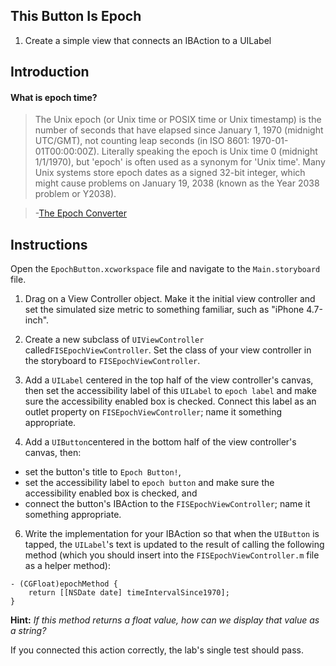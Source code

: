 

## This Button Is Epoch

1. Create a simple view that connects an IBAction to a UILabel

## Introduction

#### What is epoch time?
  > The Unix epoch (or Unix time or POSIX time or Unix timestamp) is the number of seconds that have elapsed since January 1, 1970 (midnight UTC/GMT), not counting leap seconds (in ISO 8601: 1970-01-01T00:00:00Z). Literally speaking the epoch is Unix time 0 (midnight 1/1/1970), but 'epoch' is often used as a synonym for 'Unix time'. Many Unix systems store epoch dates as a signed 32-bit integer, which might cause problems on January 19, 2038 (known as the Year 2038 problem or Y2038).

  >-[The Epoch Converter](http://www.epochconverter.com)

## Instructions

Open the `EpochButton.xcworkspace` file and navigate to the `Main.storyboard` file.

1. Drag on a View Controller object. Make it the initial view controller and set the simulated size metric to something familiar, such as "iPhone 4.7-inch".

2. Create a new subclass of `UIViewController` called`FISEpochViewController`. Set the class of your view controller in the storyboard to `FISEpochViewController`.

3. Add a `UILabel` centered in the top half of the view controller's canvas, then set the accessibility label of this `UILabel` to `epoch label` and make sure the accessibility enabled box is checked. Connect this label as an outlet property on `FISEpochViewController`; name it something appropriate.

4. Add a `UIButton`centered in the bottom half of the view controller's canvas, then:
  * set the button's title to `Epoch Button!`,
  * set the accessibility label to `epoch button` and make sure the accessibility enabled box is checked, and
  * connect the button's IBAction to the `FISEpochViewController`; name it something appropriate.

6. Write the implementation for your IBAction so that when the `UIButton` is tapped, the `UILabel`'s text is updated to the result of calling the following method (which you should insert into the `FISEpochViewController.m` file as a helper method):

```objc
- (CGFloat)epochMethod {
    return [[NSDate date] timeIntervalSince1970];
}
```

**Hint:** *If this method returns a float value, how can we display that value as a string?*

If you connected this action correctly, the lab's single test should pass.